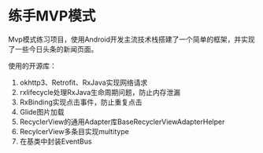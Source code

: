 # 练手MVP模式

Mvp模式练习项目，使用Android开发主流技术栈搭建了一个简单的框架，并实现了一些今日头条的新闻页面。  

使用的开源库：
1. okhttp3、Retrofit、RxJava实现网络请求
2. rxlifecycle处理RxJava生命周期问题，防止内存泄漏
3. RxBinding实现点击事件，防止重复点击
4. Glide图片加载
5. RecyclerView的通用Adapter库BaseRecyclerViewAdapterHelper
6. RecylcerView多条目实现multitype
7. 在基类中封装EventBus
